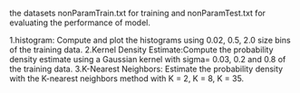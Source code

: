 
the datasets nonParamTrain.txt for training and nonParamTest.txt for evaluating the performance of  model.

1.histogram: Compute and plot the histograms using 0.02, 0.5, 2.0 size bins of the training data.
2.Kernel Density Estimate:Compute the probability density estimate using a Gaussian kernel with sigma= 0.03, 0.2 and 0.8 of the training data.
3.K-Nearest Neighbors: Estimate the probability density with the K-nearest neighbors method with K = 2, K = 8, K = 35.
